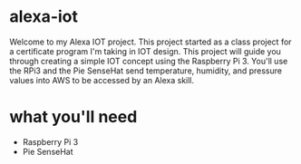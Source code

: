 # alexa-iot
Welcome to my Alexa IOT project. This project started as a class project for a certificate program I'm taking in IOT design. This project will guide you through creating a simple IOT concept using the Raspberry Pi 3. You'll use the RPi3 and the Pie SenseHat send temperature, humidity, and pressure values into AWS to be accessed by an Alexa skill. 

# what you'll need
- Raspberry Pi 3
- Pie SenseHat
